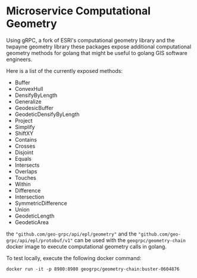 # Microservice Computational Geometry

Using gRPC, a fork of ESRI's computational geometry library and the twpayne geometry library these packages expose additional computational geometry methods for golang that might be useful to golang GIS software engineers.

Here is a list of the currently exposed methods:

- Buffer
- ConvexHull
- DensifyByLength
- Generalize
- GeodesicBuffer
- GeodeticDensifyByLength
- Project
- Simplify
- ShiftXY
- Contains
- Crosses
- Disjoint
- Equals
- Intersects
- Overlaps
- Touches
- Within
- Difference
- Intersection
- SymmetricDifference
- Union
- GeodeticLength
- GeodeticArea

the `"github.com/geo-grpc/api/epl/geometry"` and the `"github.com/geo-grpc/api/epl/protobuf/v1"` can be used with the `geogrpc/geometry-chain` docker image to execute computational geometry calls in golang.

To test locally, execute the following docker command:
```shell script
docker run -it -p 8980:8980 geogrpc/geometry-chain:buster-0604876
```